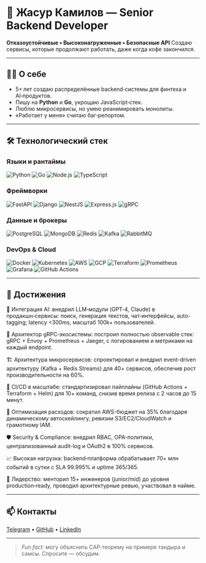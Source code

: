 # 👋 Жасур Камилов — Senior Backend Developer

**Отказоустойчивые • Высоконагруженные • Безопасные API**
Создаю сервисы, которые продолжают работать, даже когда кофе закончился.

---

## 🧑‍💻 О себе

* 5+ лет создаю распределённые backend‑системы для финтеха и AI‑продуктов.
* Пишу на **Python** и **Go**, укрощаю JavaScript‑стек.
* Люблю микросервисы, но умею реанимировать монолиты.
* «Работает у меня» считаю баг‑репортом.

---

## 🛠 Технологический стек

### Языки и рантаймы

![Python](https://img.shields.io/badge/-Python-3776AB?style=flat-square\&logo=python)
![Go](https://img.shields.io/badge/-Go-00ADD8?style=flat-square\&logo=go)
![Node.js](https://img.shields.io/badge/-Node.js-339933?style=flat-square\&logo=node.js)
![TypeScript](https://img.shields.io/badge/-TypeScript-3178C6?style=flat-square\&logo=typescript)

### Фреймворки

![FastAPI](https://img.shields.io/badge/-FastAPI-009688?style=flat-square\&logo=fastapi)
![Django](https://img.shields.io/badge/-Django-092E20?style=flat-square\&logo=django)
![NestJS](https://img.shields.io/badge/-NestJS-E0234E?style=flat-square\&logo=nestjs)
![Express.js](https://img.shields.io/badge/-Express.js-000000?style=flat-square\&logo=express\&logoColor=white)
![gRPC](https://img.shields.io/badge/-gRPC-0081CB?style=flat-square\&logo=grpc)

### Данные и брокеры

![PostgreSQL](https://img.shields.io/badge/-PostgreSQL-336791?style=flat-square\&logo=postgresql)
![MongoDB](https://img.shields.io/badge/-MongoDB-47A248?style=flat-square\&logo=mongodb)
![Redis](https://img.shields.io/badge/-Redis-DC382D?style=flat-square\&logo=redis)
![Kafka](https://img.shields.io/badge/-Kafka-231F20?style=flat-square\&logo=apache-kafka)
![RabbitMQ](https://img.shields.io/badge/-RabbitMQ-FF6600?style=flat-square\&logo=rabbitmq)

### DevOps & Cloud

![Docker](https://img.shields.io/badge/-Docker-2496ED?style=flat-square\&logo=docker)
![Kubernetes](https://img.shields.io/badge/-Kubernetes-326CE5?style=flat-square\&logo=kubernetes)
![AWS](https://img.shields.io/badge/-AWS-232F3E?style=flat-square\&logo=amazon-aws)
![GCP](https://img.shields.io/badge/-GCP-4285F4?style=flat-square\&logo=google-cloud)
![Terraform](https://img.shields.io/badge/-Terraform-7B42BC?style=flat-square\&logo=terraform)
![Prometheus](https://img.shields.io/badge/-Prometheus-E6522C?style=flat-square\&logo=prometheus)
![Grafana](https://img.shields.io/badge/-Grafana-F46800?style=flat-square\&logo=grafana)
![GitHub Actions](https://img.shields.io/badge/-GitHub%20Actions-2088FF?style=flat-square\&logo=github-actions)

---

## 🚀 Достижения


🧠 Интеграция AI: внедрил LLM‑модули (GPT‑4, Claude) в продакшн‑сервисы: поиск, генерация текстов, чат‑интерфейсы, auto-tagging; latency <300ms, масштаб 100k+ пользователей.

📡 Архитектор gRPC‑экосистемы: построил полностью observable стек: gRPC + Envoy + Prometheus + Jaeger, c логированием и метриками на каждый endpoint.

🏗 Архитектура микросервисов: спроектировал и внедрил event-driven архитектуру (Kafka + Redis Streams) для 40+ сервисов, обеспечив рост производительности на 60%.

🔁 CI/CD в масштабе: стандартизировал пайплайны (GitHub Actions + Terraform + Helm) для 10+ команд, снизив время релиза с 2 часов до 15 минут.

💸 Оптимизация расходов: сократил AWS-бюджет на 35% благодаря динамическому автоскейлингу, ревизии S3/EC2/CloudWatch и грамотному IAM.

🛡 Security & Compliance: внедрил RBAC, OPA-политики, централизованный audit-log и OAuth2 в 100% сервисов.

📈 Высокая нагрузка: backend‑платформа обрабатывает 70+ млн событий в сутки с SLA 99.995% и uptime 365/365.

👥 Лидерство: менторил 15+ инженеров (junior/mid) до уровня production‑ready, проводил архитектурные ревью, участвовал в найме.



---

## 📫 Контакты

[Telegram](https://t.me/your_username) • [GitHub](https://github.com/your_username) • [LinkedIn](https://linkedin.com/in/your_username)

---

> *Fun fact:* могу объяснить CAP‑теорему на примере тандыра и самсы. Спросите — обсудим.
